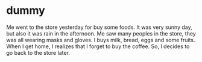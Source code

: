 # dummy

Me went to the store yesterday for buy some foods.
It was very sunny day, but also it was rain in the afternoon.
Me saw many peoples in the store, they was all wearing masks and gloves.
I buys milk, bread, eggs and some fruits.
When I get home, I realizes that I forget to buy the coffee.
So, I decides to go back to the store later.
